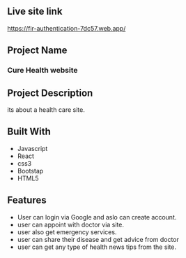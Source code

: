 ## Live site link
https://fir-authentication-7dc57.web.app/

## Project Name

<h3 >Cure Health website
</h3>

## Project Description 
<p> its about a health care site. </p>    

## Built With
- Javascript
- React 
- css3
- Bootstap
- HTML5

## Features

- User can login via Google and aslo can create account.
- user can appoint with doctor via site.
- user also get emergency services.
- user can share their disease and get advice from doctor
- user can get any type of health news tips from the site.

